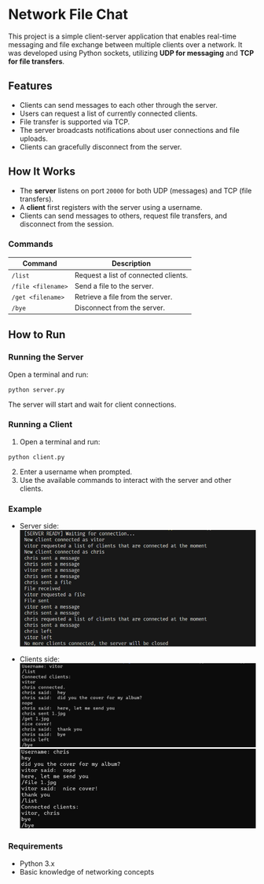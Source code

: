 # Network File Chat

This project is a simple client-server application that enables real-time messaging and file exchange between multiple clients over a network. It was developed using Python sockets, utilizing **UDP for messaging** and **TCP for file transfers**.

## Features
- Clients can send messages to each other through the server.
- Users can request a list of currently connected clients.
- File transfer is supported via TCP.
- The server broadcasts notifications about user connections and file uploads.
- Clients can gracefully disconnect from the server.

## How It Works

- The **server** listens on port `20000` for both UDP (messages) and TCP (file transfers).
- A **client** first registers with the server using a username.
- Clients can send messages to others, request file transfers, and disconnect from the session.

### Commands
| Command            | Description |
|--------------------|-------------|
| `/list`           | Request a list of connected clients. |
| `/file <filename>` | Send a file to the server. |
| `/get <filename>`  | Retrieve a file from the server. |
| `/bye`            | Disconnect from the server. |

## How to Run

### Running the Server
Open a terminal and run:
```
python server.py
```
The server will start and wait for client connections.

### Running a Client
1. Open a terminal and run:
```
python client.py
```
2. Enter a username when prompted.
3. Use the available commands to interact with the server and other clients.

### Example

- Server side:
![server-side](examples/server-side.png)

- Clients side:
![client-side-1](examples/client-side-1.png)
![client-side-2](examples/client-side-2.png)


### Requirements
- Python 3.x
- Basic knowledge of networking concepts